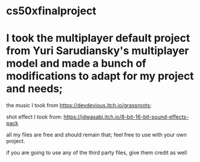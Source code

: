 # cs50xfinalproject




# I took the multiplayer default project from Yuri Sarudiansky's multiplayer model and made a bunch of modifications to adapt for my project and needs;

the music I took from https://devdevious.itch.io/grassroots;

shot effect I took from: https://jdwasabi.itch.io/8-bit-16-bit-sound-effects-pack

all my files are free and should remain that; feel free to use with your own project. 


if you are going to use any of the third party files, give them credit as well

